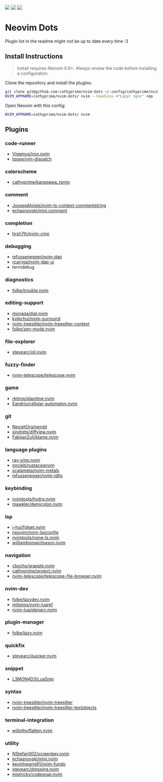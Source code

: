 <a href="https://dotfyle.com/cathyprime/nvim-dots"><img src="https://dotfyle.com/cathyprime/nvim-dots/badges/plugins?style=flat" /></a>
<a href="https://dotfyle.com/cathyprime/nvim-dots"><img src="https://dotfyle.com/cathyprime/nvim-dots/badges/leaderkey?style=flat" /></a>
<a href="https://dotfyle.com/cathyprime/nvim-dots"><img src="https://dotfyle.com/cathyprime/nvim-dots/badges/plugin-manager?style=flat" /></a>

# Neovim Dots
Plugin list in the readme might not be up to date every time :3

## Install Instructions

 > Install requires Neovim 0.9+. Always review the code before installing a configuration.

Clone the repository and install the plugins:

```sh
git clone git@github.com:cathyprime/nvim-dots ~/.config/cathyprime/nvim-dots
NVIM_APPNAME=cathyprime/nvim-dots/ nvim --headless +"Lazy! sync" +qa
```

Open Neovim with this config:

```sh
NVIM_APPNAME=cathyprime/nvim-dots/ nvim
```

## Plugins

### code-runner
+ [Vigemus/iron.nvim](https://github.com/Vigemus/iron.nvim)
+ [tpope/vim-dispatch](https://github.com/tpope/vim-dispatch)

### colorscheme
+ [cathyprime/kanagawa_remix](https://github.com/Cathyprime/kanagawa_remix)

### comment
+ [JoosepAlviste/nvim-ts-context-commentstring](https://github.com/JoosepAlviste/nvim-ts-context-commentstring)
+ [echasnovski/mini.comment](https://github.com/echasnovski/mini.comment)

### completion
+ [hrsh7th/nvim-cmp](https://github.com/hrsh7th/nvim-cmp)

### debugging
+ [mfussenegger/nvim-dap](https://github.com/mfussenegger/nvim-dap)
+ [rcarriga/nvim-dap-ui](https://github.com/rcarriga/nvim-dap-ui)
+ termdebug

### diagnostics
+ [folke/trouble.nvim](https://github.com/folke/trouble.nvim)

### editing-support
+ [monaqa/dial.nvim](https://github.com/monaqa/dial.nvim)
+ [kylechui/nvim-surround](https://github.com/kylechui/nvim-surround)
+ [nvim-treesitter/nvim-treesitter-context](https://github.com/nvim-treesitter/nvim-treesitter-context)
+ [folke/zen-mode.nvim](https://github.com/folke/zen-mode.nvim)

### file-explorer
+ [stevearc/oil.nvim](https://github.com/stevearc/oil.nvim)

### fuzzy-finder
+ [nvim-telescope/telescope.nvim](https://github.com/nvim-telescope/telescope.nvim)

### game
+ [rktjmp/playtime.nvim](https://github.com/rktjmp/playtime.nvim)
+ [Eandrju/cellular-automaton.nvim](https://github.com/Eandrju/cellular-automaton.nvim)

### git
+ [NeogitOrg/neogit](https://github.com/NeogitOrg/neogit)
+ [sindrets/diffview.nvim](https://github.com/sindrets/diffview.nvim)
+ [FabijanZulj/blame.nvim](https://github.com/FabijanZulj/blame.nvim)

### language plugins
+ [ray-x/go.nvim](https://github.com/ray-x/go.nvim)
+ [mrcjkb/rustaceanvim](https://github.com/mrcjkb/rustaceanvim)
+ [scalameta/nvim-metals](https://github.com/scalameta/nvim-metals)
+ [mfussenegger/nvim-jdtls](https://github.com/mfussenegger/nvim-jdtls)

### keybinding
+ [nvimtools/hydra.nvim](https://github.com/nvimtools/hydra.nvim)
+ [mawkler/demicolon.nvim](https://github.com/mawkler/demicolon.nvim)

### lsp
+ [j-hui/fidget.nvim](https://github.com/j-hui/fidget.nvim)
+ [neovim/nvim-lspconfig](https://github.com/neovim/nvim-lspconfig)
+ [nvimtools/none-ls.nvim](https://github.com/nvimtools/none-ls.nvim)
+ [williamboman/mason.nvim](https://github.com/williamboman/mason.nvim)

### navigation
+ [cbochs/grapple.nvim](https://github.com/cbochs/grapple.nvim)
+ [cathyprime/project.nvim](https://github.com/Cathyprime/project.nvim)
+ [nvim-telescope/telescope-file-browser.nvim](https://github.com/nvim-telescope/telescope-file-browser.nvim)

### nvim-dev
+ [folke/lazydev.nvim](https://github.com/folke/lazydev.nvim)
+ [milisims/nvim-luaref](https://github.com/milisims/nvim-luaref)
+ [nvim-lua/plenary.nvim](https://github.com/nvim-lua/plenary.nvim)

### plugin-manager
+ [folke/lazy.nvim](https://github.com/folke/lazy.nvim)

### quickfix
+ [stevearc/quicker.nvim](https://github.com/stevearc/quicker.nvim)

### snippet
+ [L3MON4D3/LuaSnip](https://github.com/L3MON4D3/LuaSnip)

### syntax
+ [nvim-treesitter/nvim-treesitter](https://github.com/nvim-treesitter/nvim-treesitter)
+ [nvim-treesitter/nvim-treesitter-textobjects](https://github.com/nvim-treesitter/nvim-treesitter-textobjects)

### terminal-integration
+ [willothy/flatten.nvim](https://github.com/willothy/flatten.nvim)

### utility
+ [NStefan002/screenkey.nvim](https://github.com/NStefan002/screenkey.nvim)
+ [echasnovski/mini.nvim](https://github.com/echasnovski/mini.nvim)
+ [kevinhwang91/nvim-fundo](https://github.com/kevinhwang91/nvim-fundo)
+ [stevearc/dressing.nvim](https://github.com/stevearc/dressing.nvim)
+ [mistricky/codesnap.nvim](https://github.com/mistricky/codesnap.nvim)
